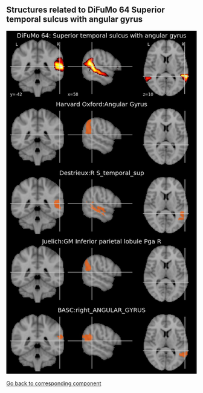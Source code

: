 


## Structures related to DiFuMo 64 Superior temporal sulcus with angular gyrus

![7](7.jpg "Structures related to DiFuMo 64 Superior temporal sulcus with angular gyrus")

[Go back to corresponding component](https://parietal-inria.github.io/DiFuMo/64/html/7.html)